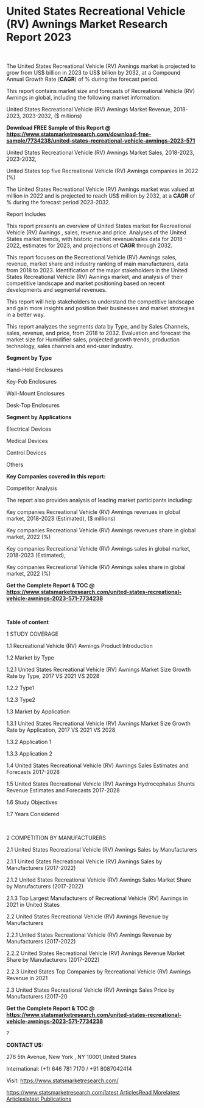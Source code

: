 <h1>United States Recreational Vehicle (RV) Awnings Market Research Report 2023</h1><br/><p>The United States Recreational Vehicle (RV) Awnings market is projected to grow from US$ billion in 2023 to US$ billion by 2032, at a Compound Annual Growth Rate (<strong>CAGR</strong>) of % during the forecast period.</p>
 
 
 
 <p>This report contains market size and forecasts of Recreational Vehicle (RV) Awnings in global, including the following market information:</p>
 
 
 
 <p>United States Recreational Vehicle (RV) Awnings Market Revenue, 2018-2023, 2023-2032, ($ millions)</p>
 
 
 
 <p><strong>Download FREE Sample of this Report @ <a href="https://www.statsmarketresearch.com/download-free-sample/7734238/united-states-recreational-vehicle-awnings-2023-571">https://www.statsmarketresearch.com/download-free-sample/7734238/united-states-recreational-vehicle-awnings-2023-571</a></strong></p>
 
 
 
 <p>United States Recreational Vehicle (RV) Awnings Market Sales, 2018-2023, 2023-2032,</p>
 
 
 
 <p>United States top five Recreational Vehicle (RV) Awnings companies in 2022 (%)</p>
 
 
 
 <p>The United States Recreational Vehicle (RV) Awnings market was valued at million in 2022 and is projected to reach US$ million by 2032, at a <strong>CAGR</strong> of % during the forecast period 2023-2032.</p>
 
 
 
 <p>Report Includes</p>
 
 
 
 <p>This report presents an overview of United States market for Recreational Vehicle (RV) Awnings , sales, revenue and price. Analyses of the United States market trends, with historic market revenue/sales data for 2018 - 2022, estimates for 2023, and projections of <strong>CAGR</strong> through 2032.</p>
 
 
 
 <p>This report focuses on the Recreational Vehicle (RV) Awnings sales, revenue, market share and industry ranking of main manufacturers, data from 2018 to 2023. Identification of the major stakeholders in the United States Recreational Vehicle (RV) Awnings market, and analysis of their competitive landscape and market positioning based on recent developments and segmental revenues.</p>
 
 
 
 <p>This report will help stakeholders to understand the competitive landscape and gain more insights and position their businesses and market strategies in a better way.</p>
 
 
 
 <p>This report analyzes the segments data by Type, and by Sales Channels, sales, revenue, and price, from 2018 to 2032. Evaluation and forecast the market size for Humidifier sales, projected growth trends, production technology, sales channels and end-user industry.</p>
 
 
 
 <p><strong>Segment by Type</strong></p>
 
 
 
 <p>Hand-Held Enclosures</p>
 
 
 
 <p>Key-Fob Enclosures</p>
 
 
 
 <p>Wall-Mount Enclosures</p>
 
 
 
 <p>Desk-Top Enclosures</p>
 
 
 
 <p><strong>Segment <strong><strong>by Applications</strong></strong></strong></p>
 
 
 
 <p>Electrical Devices</p>
 
 
 
 <p>Medical Devices</p>
 
 
 
 <p>Control Devices</p>
 
 
 
 <p>Others</p>
 
 
 
 <p><strong>Key Companies covered in this report:</strong></p>
 
 
 
 <p>Competitor Analysis</p>
 
 
 
 <p>The report also provides analysis of leading market participants including:</p>
 
 
 
 <p>Key companies Recreational Vehicle (RV) Awnings revenues in global market, 2018-2023 (Estimated), ($ millions)</p>
 
 
 
 <p>Key companies Recreational Vehicle (RV) Awnings revenues share in global market, 2022 (%)</p>
 
 
 
 <p>Key companies Recreational Vehicle (RV) Awnings sales in global market, 2018-2023 (Estimated),</p>
 
 
 
 <p>Key companies Recreational Vehicle (RV) Awnings sales share in global market, 2022 (%)</p>
 
 
 
 <div><b>Get the Complete Report & TOC @ <a href="https://www.statsmarketresearch.com/united-states-recreational-vehicle-awnings-2023-571-7734238">https://www.statsmarketresearch.com/united-states-recreational-vehicle-awnings-2023-571-7734238</a></b></div>
 
 
 
 <p><br />
 
 <b>Table of content</b></p>
 
 
 
 <p>1 STUDY COVERAGE<br />
 
 1.1 Recreational Vehicle (RV) Awnings Product Introduction<br />
 
 1.2 Market by Type<br />
 
 1.2.1 United States Recreational Vehicle (RV) Awnings Market Size Growth Rate by Type, 2017 VS 2021 VS 2028<br />
 
 1.2.2 Type1<br />
 
 1.2.3 Type2<br />
 
 1.3 Market by Application<br />
 
 1.3.1 United States Recreational Vehicle (RV) Awnings Market Size Growth Rate by Application, 2017 VS 2021 VS 2028<br />
 
 1.3.2 Application 1<br />
 
 1.3.3 Application 2<br />
 
 1.4 United States Recreational Vehicle (RV) Awnings Sales Estimates and Forecasts 2017-2028<br />
 
 1.5 United States Recreational Vehicle (RV) Awnings Hydrocephalus Shunts Revenue Estimates and Forecasts 2017-2028<br />
 
 1.6 Study Objectives<br />
 
 1.7 Years Considered<br />
 
 <br />
 
 2 COMPETITION BY MANUFACTURERS<br />
 
 2.1 United States Recreational Vehicle (RV) Awnings Sales by Manufacturers<br />
 
 2.1.1 United States Recreational Vehicle (RV) Awnings Sales by Manufacturers (2017-2022)<br />
 
 2.1.2 United States Recreational Vehicle (RV) Awnings Sales Market Share by Manufacturers (2017-2022)<br />
 
 2.1.3 Top Largest Manufacturers of Recreational Vehicle (RV) Awnings in 2021 in United States<br />
 
 2.2 United States Recreational Vehicle (RV) Awnings Revenue by Manufacturers<br />
 
 2.2.1 United States Recreational Vehicle (RV) Awnings Revenue by Manufacturers (2017-2022)<br />
 
 2.2.2 United States Recreational Vehicle (RV) Awnings Revenue Market Share by Manufacturers (2017-2022)<br />
 
 2.2.3 United States Top Companies by Recreational Vehicle (RV) Awnings Revenue in 2021<br />
 
 2.3 United States Recreational Vehicle (RV) Awnings Sales Price by Manufacturers (2017-20</p>
 
 
 
 <div><b>Get the Complete Report & TOC @ <a href="https://www.statsmarketresearch.com/united-states-recreational-vehicle-awnings-2023-571-7734238">https://www.statsmarketresearch.com/united-states-recreational-vehicle-awnings-2023-571-7734238</a></b></div>
 
 
 
 <p>? </p>
 
 
 
 <p><b>CONTACT US:</b><br />
 
 276 5th Avenue, New York , NY 10001,United States<br />
 
 International: (+1) 646 781 7170 / +91 8087042414<br />
 
 Visit: <a href="https://www.statsmarketresearch.com/">https://www.statsmarketresearch.com/</a><br />
 
 <a href="https://gyeongbokgung.com">https://www.statsmarketresearch.com/</a><a href="https://hallyeomaritime.com">latest Articles</a><a href="https://jingwansa.com">Read More</a><a href="https://nguoiviet.jp/">latest Articles</a><a href="https://www.intelmarketresearch.com/">latest Publications</a></p>